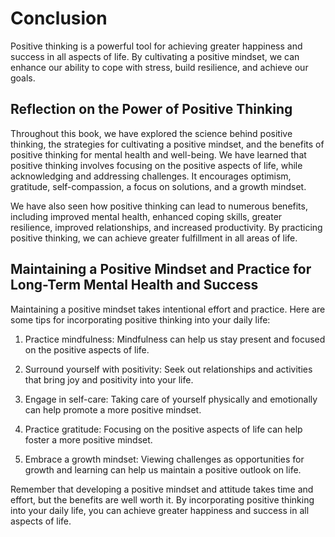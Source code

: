 # Conclusion

Positive thinking is a powerful tool for achieving greater happiness and success in all aspects of life. By cultivating a positive mindset, we can enhance our ability to cope with stress, build resilience, and achieve our goals.

Reflection on the Power of Positive Thinking
--------------------------------------------

Throughout this book, we have explored the science behind positive thinking, the strategies for cultivating a positive mindset, and the benefits of positive thinking for mental health and well-being. We have learned that positive thinking involves focusing on the positive aspects of life, while acknowledging and addressing challenges. It encourages optimism, gratitude, self-compassion, a focus on solutions, and a growth mindset.

We have also seen how positive thinking can lead to numerous benefits, including improved mental health, enhanced coping skills, greater resilience, improved relationships, and increased productivity. By practicing positive thinking, we can achieve greater fulfillment in all areas of life.

Maintaining a Positive Mindset and Practice for Long-Term Mental Health and Success
-----------------------------------------------------------------------------------

Maintaining a positive mindset takes intentional effort and practice. Here are some tips for incorporating positive thinking into your daily life:

1. Practice mindfulness: Mindfulness can help us stay present and focused on the positive aspects of life.

2. Surround yourself with positivity: Seek out relationships and activities that bring joy and positivity into your life.

3. Engage in self-care: Taking care of yourself physically and emotionally can help promote a more positive mindset.

4. Practice gratitude: Focusing on the positive aspects of life can help foster a more positive mindset.

5. Embrace a growth mindset: Viewing challenges as opportunities for growth and learning can help us maintain a positive outlook on life.

Remember that developing a positive mindset and attitude takes time and effort, but the benefits are well worth it. By incorporating positive thinking into your daily life, you can achieve greater happiness and success in all aspects of life.